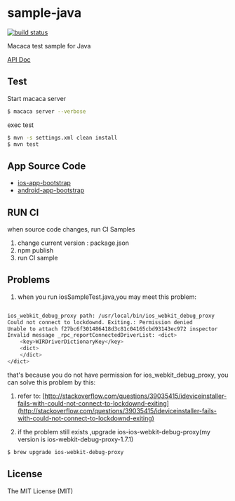 # sample-java

[![build status][travis-image]][travis-url]

Macaca test sample for Java

[API Doc](//macacajs.github.io/wd.java/)

[gitter-url]: https://gitter.im/alibaba/macaca

[travis-image]: https://img.shields.io/travis/macaca-sample/sample-java.svg?style=flat-square
[travis-url]: https://travis-ci.org/macaca-sample/sample-java

## Test

Start macaca server

``` bash
$ macaca server --verbose
```

exec test

``` bash
$ mvn -s settings.xml clean install
$ mvn test
```

## App Source Code

- [ios-app-bootstrap](//github.com/xudafeng/ios-app-bootstrap)
- [android-app-bootstrap](//github.com/xudafeng/android-app-bootstrap)

## RUN CI

when source code changes, run CI Samples

1. change current version : package.json
2. npm publish
3. run CI sample


## Problems

1. when you run iosSampleTest.java,you may meet this problem:


``` bash

ios_webkit_debug_proxy path: /usr/local/bin/ios_webkit_debug_proxy
Could not connect to lockdownd. Exiting.: Permission denied
Unable to attach f27bc6f301486418d3c81c04165cbd93143ec972 inspector
Invalid message _rpc_reportConnectedDriverList: <dict>
	<key>WIRDriverDictionaryKey</key>
	<dict>
	</dict>
</dict>

```

that's because you do not have permission for ios_webkit_debug_proxy, you can solve this problem by this:

1. refer to: [http://stackoverflow.com/questions/39035415/ideviceinstaller-fails-with-could-not-connect-to-lockdownd-exiting](http://stackoverflow.com/questions/39035415/ideviceinstaller-fails-with-could-not-connect-to-lockdownd-exiting)

2. if the problem still exists ,upgrade ios-ios-webkit-debug-proxy(my version is ios-webkit-debug-proxy-1.7.1)


``` bash
$ brew upgrade ios-webkit-debug-proxy

```

## License

The MIT License (MIT)
